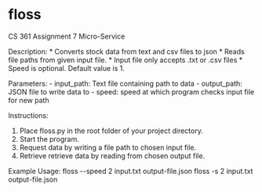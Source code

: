 # floss
CS 361 Assignment 7 Micro-Service

Description:
    * Converts stock data from text and csv files to json 
    * Reads file paths from given input file.
    * Input file only accepts .txt or .csv files
    * Speed is optional. Default value is 1.

Parameters:
    - input_path: Text file containing path to data
    - output_path: JSON file to write data to
    - speed: speed at which program checks input file for new path

Instructions:
   1. Place floss.py in the root folder of your project directory.
   2. Start the program.
   3. Request data by writing a file path to chosen input file.
   4. Retrieve retrieve data by reading from chosen output file.

Example Usage: 
     floss --speed 2 input.txt output-file.json
     floss -s 2 input.txt output-file.json 

